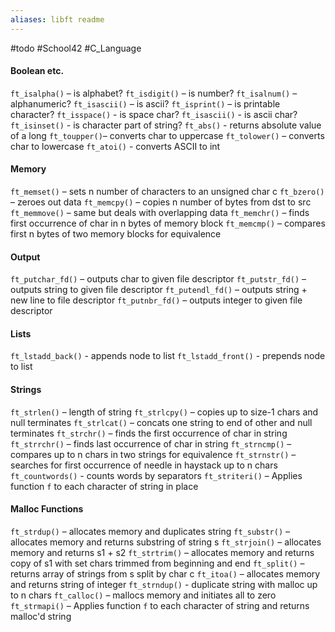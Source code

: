 ```yaml
---
aliases: libft readme
---
```

#todo #School42 #C_Language 

#### Boolean etc.
`ft_isalpha()` – is alphabet?
`ft_isdigit()` – is number?
`ft_isalnum()` – alphanumeric?
`ft_isascii()` – is ascii?
`ft_isprint()` – is printable character?
`ft_isspace()` - is space char?
`ft_isascii()` - is ascii char?
`ft_isinset()` - is character part of string?
`ft_abs()` -         returns absolute value of a long
`ft_toupper()`–  converts char to uppercase
`ft_tolower()` – converts char to lowercase
`ft_atoi()` -        converts ASCII to int
#### Memory
`ft_memset()` –   sets n number of characters to an unsigned char c
`ft_bzero()` –     zeroes out data
`ft_memcpy()` –   copies n number of bytes from dst to src
`ft_memmove()` – same but deals with overlapping data
`ft_memchr()` –   finds first occurrence of char in n bytes of memory block
`ft_memcmp()` –   compares first n bytes of two memory blocks for equivalence
#### Output
`ft_putchar_fd()` – outputs char to given file descriptor 
`ft_putstr_fd()` – outputs string to given file descriptor
`ft_putendl_fd()` – outputs string + new line to file descriptor
`ft_putnbr_fd()` – outputs integer to given file descriptor
#### Lists
`ft_lstadd_back()` - appends node to list
`ft_lstadd_front()` - prepends node to list
#### Strings
`ft_strlen()` – length of string
`ft_strlcpy()` – copies up to size-1 chars and null terminates
`ft_strlcat()` – concats one string to end of other and null terminates
`ft_strchr()` –   finds the first occurrence of char in string
`ft_strrchr()` – finds last occurrence of char in string
`ft_strncmp()` – compares up to n chars in two strings for equivalence
`ft_strnstr()` – searches for first occurrence of needle in haystack up to n chars
`ft_countwords()` - counts words by separators
`ft_striteri()` – Applies function `f` to each character of string in place
#### Malloc Functions
`ft_strdup()` –   allocates memory and duplicates string
`ft_substr()` –   allocates memory and returns substring of string s
`ft_strjoin()` – allocates memory and returns s1 + s2
`ft_strtrim()` – allocates memory and returns copy of s1 with set chars trimmed from beginning and end
`ft_split()` – returns array of strings from s split by char c
`ft_itoa()` –       allocates memory and returns string of integer
`ft_strndup()` - duplicate string with malloc up to n chars
`ft_calloc()` –   mallocs memory and initiates all to zero
`ft_strmapi()` – Applies function `f` to each character of string and returns malloc'd string